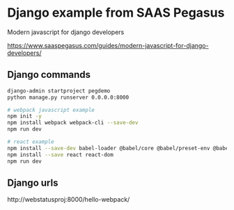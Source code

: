 # Django example from SAAS Pegasus

Modern javascript for django developers

https://www.saaspegasus.com/guides/modern-javascript-for-django-developers/

## Django commands

```bash
django-admin startproject pegdemo
python manage.py runserver 0.0.0.0:8000
```

```bash
# webpack javascript example
npm init -y
npm install webpack webpack-cli --save-dev
npm run dev
```

```bash
# react example
npm install --save-dev babel-loader @babel/core @babel/preset-env @babel/preset-react
npm install --save react react-dom
npm run dev
```

## Django urls

http://webstatusproj:8000/hello-webpack/
